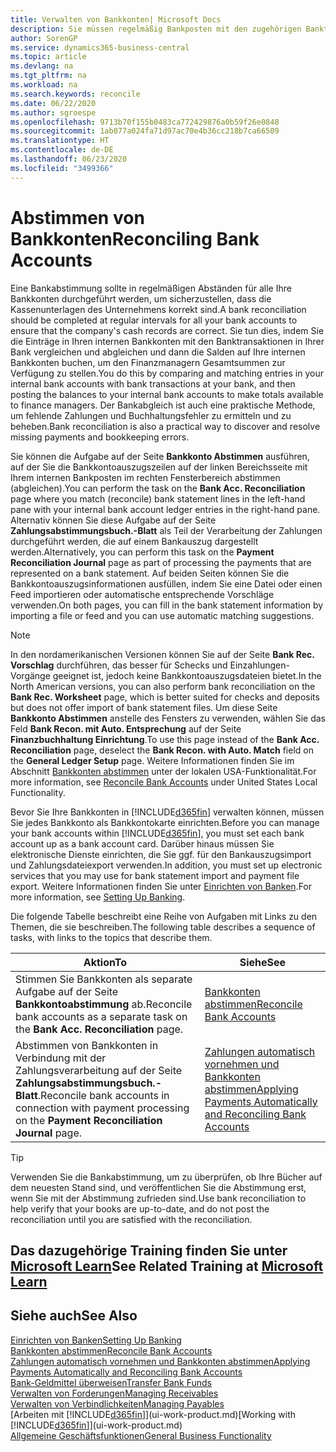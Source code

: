 ```yaml
---
title: Verwalten von Bankkonten| Microsoft Docs
description: Sie müssen regelmäßig Bankposten mit den zugehörigen Banktransaktionen in Ihren Bankkonten abstimmen.
author: SorenGP
ms.service: dynamics365-business-central
ms.topic: article
ms.devlang: na
ms.tgt_pltfrm: na
ms.workload: na
ms.search.keywords: reconcile
ms.date: 06/22/2020
ms.author: sgroespe
ms.openlocfilehash: 9713b70f155b0483ca772429876a0b59f26e0848
ms.sourcegitcommit: 1ab077a024fa71d97ac70e4b36cc218b7ca66509
ms.translationtype: HT
ms.contentlocale: de-DE
ms.lasthandoff: 06/23/2020
ms.locfileid: "3499366"
---
```

# <a name="reconciling-bank-accounts"></a><span data-ttu-id="5b392-103">Abstimmen von Bankkonten</span><span class="sxs-lookup"><span data-stu-id="5b392-103">Reconciling Bank Accounts</span></span>

<span data-ttu-id="5b392-104">Eine Bankabstimmung sollte in regelmäßigen Abständen für alle Ihre Bankkonten durchgeführt werden, um sicherzustellen, dass die Kassenunterlagen des Unternehmens korrekt sind.</span><span class="sxs-lookup"><span data-stu-id="5b392-104">A bank reconciliation should be completed at regular intervals for all your bank accounts to ensure that the company's cash records are correct.</span></span> <span data-ttu-id="5b392-105">Sie tun dies, indem Sie die Einträge in Ihren internen Bankkonten mit den Banktransaktionen in Ihrer Bank vergleichen und abgleichen und dann die Salden auf Ihre internen Bankkonten buchen, um den Finanzmanagern Gesamtsummen zur Verfügung zu stellen.</span><span class="sxs-lookup"><span data-stu-id="5b392-105">You do this by comparing and matching entries in your internal bank accounts with bank transactions at your bank, and then posting the balances to your internal bank accounts to make totals available to finance managers.</span></span> <span data-ttu-id="5b392-106">Der Bankabgleich ist auch eine praktische Methode, um fehlende Zahlungen und Buchhaltungsfehler zu ermitteln und zu beheben.</span><span class="sxs-lookup"><span data-stu-id="5b392-106">Bank reconciliation is also a practical way to discover and resolve missing payments and bookkeeping errors.</span></span>

<span data-ttu-id="5b392-107">Sie können die Aufgabe auf der Seite **Bankkonto Abstimmen** ausführen, auf der Sie die Bankkontoauszugszeilen auf der linken Bereichsseite mit Ihrem internen Bankposten im rechten Fensterbereich abstimmen (abgleichen).</span><span class="sxs-lookup"><span data-stu-id="5b392-107">You can perform the task on the **Bank Acc. Reconciliation** page where you match (reconcile) bank statement lines in the left-hand pane with your internal bank account ledger entries in the right-hand pane.</span></span> <span data-ttu-id="5b392-108">Alternativ können Sie diese Aufgabe auf der Seite **Zahlungsabstimmungsbuch.-Blatt** als Teil der Verarbeitung der Zahlungen durchgeführt werden, die auf einem Bankauszug dargestellt werden.</span><span class="sxs-lookup"><span data-stu-id="5b392-108">Alternatively, you can perform this task on the **Payment Reconciliation Journal** page as part of processing the payments that are represented on a bank statement.</span></span> <span data-ttu-id="5b392-109">Auf beiden Seiten können Sie die Bankkontoauszugsinformationen ausfüllen, indem Sie eine Datei oder einen Feed importieren oder automatische entsprechende Vorschläge verwenden.</span><span class="sxs-lookup"><span data-stu-id="5b392-109">On both pages, you can fill in the bank statement information by importing a file or feed and you can use automatic matching suggestions.</span></span>

> [!NOTE]  
> <span data-ttu-id="5b392-110">In den nordamerikanischen Versionen können Sie auf der Seite **Bank Rec. Vorschlag** durchführen, das besser für Schecks und Einzahlungen-Vorgänge geeignet ist, jedoch keine Bankkontoauszugsdateien bietet.</span><span class="sxs-lookup"><span data-stu-id="5b392-110">In the North American versions, you can also perform bank reconciliation on the **Bank Rec. Worksheet** page, which is better suited for checks and deposits but does not offer import of bank statement files.</span></span> <span data-ttu-id="5b392-111">Um diese Seite **Bankkonto Abstimmen** anstelle des Fensters zu verwenden, wählen Sie das Feld **Bank Recon. mit Auto. Entsprechung** auf der Seite **Finanzbuchhaltung Einrichtung**.</span><span class="sxs-lookup"><span data-stu-id="5b392-111">To use this page instead of the **Bank Acc. Reconciliation** page, deselect the **Bank Recon. with Auto. Match** field on the **General Ledger Setup** page.</span></span> <span data-ttu-id="5b392-112">Weitere Informationen finden Sie im Abschnitt [Bankkonten abstimmen](LocalFunctionality/UnitedStates/how-to-reconcile-bank-accounts.md) unter der lokalen USA-Funktionalität.</span><span class="sxs-lookup"><span data-stu-id="5b392-112">For more information, see [Reconcile Bank Accounts](LocalFunctionality/UnitedStates/how-to-reconcile-bank-accounts.md) under United States Local Functionality.</span></span>

<span data-ttu-id="5b392-113">Bevor Sie Ihre Bankkonten in [!INCLUDE[d365fin](includes/d365fin_md.md)] verwalten können, müssen Sie jedes Bankkonto als Bankkontokarte einrichten.</span><span class="sxs-lookup"><span data-stu-id="5b392-113">Before you can manage your bank accounts within [!INCLUDE[d365fin](includes/d365fin_md.md)], you must set each bank account up as a bank account card.</span></span> <span data-ttu-id="5b392-114">Darüber hinaus müssen Sie elektronische Dienste einrichten, die Sie ggf. für den Bankauszugsimport und Zahlungsdateiexport verwenden.</span><span class="sxs-lookup"><span data-stu-id="5b392-114">In addition, you must set up electronic services that you may use for bank statement import and payment file export.</span></span> <span data-ttu-id="5b392-115">Weitere Informationen finden Sie unter [Einrichten von Banken](bank-setup-banking.md).</span><span class="sxs-lookup"><span data-stu-id="5b392-115">For more information, see [Setting Up Banking](bank-setup-banking.md).</span></span>

<span data-ttu-id="5b392-116">Die folgende Tabelle beschreibt eine Reihe von Aufgaben mit Links zu den Themen, die sie beschreiben.</span><span class="sxs-lookup"><span data-stu-id="5b392-116">The following table describes a sequence of tasks, with links to the topics that describe them.</span></span>

| <span data-ttu-id="5b392-117">Aktion</span><span class="sxs-lookup"><span data-stu-id="5b392-117">To</span></span> | <span data-ttu-id="5b392-118">Siehe</span><span class="sxs-lookup"><span data-stu-id="5b392-118">See</span></span> |
| --- | --- |
| <span data-ttu-id="5b392-119">Stimmen Sie Bankkonten als separate Aufgabe auf der Seite **Bankkontoabstimmung** ab.</span><span class="sxs-lookup"><span data-stu-id="5b392-119">Reconcile bank accounts as a separate task on the **Bank Acc. Reconciliation** page.</span></span> |[<span data-ttu-id="5b392-120">Bankkonten abstimmen</span><span class="sxs-lookup"><span data-stu-id="5b392-120">Reconcile Bank Accounts</span></span>](bank-how-reconcile-bank-accounts-separately.md) |
| <span data-ttu-id="5b392-121">Abstimmen von Bankkonten in Verbindung mit der Zahlungsverarbeitung auf der Seite **Zahlungsabstimmungsbuch.-Blatt**.</span><span class="sxs-lookup"><span data-stu-id="5b392-121">Reconcile bank accounts in connection with payment processing on the **Payment Reconciliation Journal** page.</span></span> |[<span data-ttu-id="5b392-122">Zahlungen automatisch vornehmen und Bankkonten abstimmen</span><span class="sxs-lookup"><span data-stu-id="5b392-122">Applying Payments Automatically and Reconciling Bank Accounts</span></span>](receivables-apply-payments-auto-reconcile-bank-accounts.md) |

> [!TIP]
> <span data-ttu-id="5b392-123">Verwenden Sie die Bankabstimmung, um zu überprüfen, ob Ihre Bücher auf dem neuesten Stand sind, und veröffentlichen Sie die Abstimmung erst, wenn Sie mit der Abstimmung zufrieden sind.</span><span class="sxs-lookup"><span data-stu-id="5b392-123">Use bank reconciliation to help verify that your books are up-to-date, and do not post the reconciliation until you are satisfied with the reconciliation.</span></span>

## <a name="see-related-training-at-microsoft-learn"></a><span data-ttu-id="5b392-124">Das dazugehörige Training finden Sie unter [Microsoft Learn](/learn/paths/reconcile-bank-accounts-dynamics-365-business-central/)</span><span class="sxs-lookup"><span data-stu-id="5b392-124">See Related Training at [Microsoft Learn](/learn/paths/reconcile-bank-accounts-dynamics-365-business-central/)</span></span>

## <a name="see-also"></a><span data-ttu-id="5b392-125">Siehe auch</span><span class="sxs-lookup"><span data-stu-id="5b392-125">See Also</span></span>

[<span data-ttu-id="5b392-126">Einrichten von Banken</span><span class="sxs-lookup"><span data-stu-id="5b392-126">Setting Up Banking</span></span>](bank-setup-banking.md)  
[<span data-ttu-id="5b392-127">Bankkonten abstimmen</span><span class="sxs-lookup"><span data-stu-id="5b392-127">Reconcile Bank Accounts</span></span>](bank-how-reconcile-bank-accounts-separately.md)  
[<span data-ttu-id="5b392-128">Zahlungen automatisch vornehmen und Bankkonten abstimmen</span><span class="sxs-lookup"><span data-stu-id="5b392-128">Applying Payments Automatically and Reconciling Bank Accounts</span></span>](receivables-apply-payments-auto-reconcile-bank-accounts.md)  
[<span data-ttu-id="5b392-129">Bank-Geldmittel überweisen</span><span class="sxs-lookup"><span data-stu-id="5b392-129">Transfer Bank Funds</span></span>](bank-how-transfer-bank-funds.md)  
[<span data-ttu-id="5b392-130">Verwalten von Forderungen</span><span class="sxs-lookup"><span data-stu-id="5b392-130">Managing Receivables</span></span>](receivables-manage-receivables.md)  
[<span data-ttu-id="5b392-131">Verwalten von Verbindlichkeiten</span><span class="sxs-lookup"><span data-stu-id="5b392-131">Managing Payables</span></span>](payables-manage-payables.md)  
<span data-ttu-id="5b392-132">[Arbeiten mit [!INCLUDE[d365fin](includes/d365fin_md.md)]](ui-work-product.md)</span><span class="sxs-lookup"><span data-stu-id="5b392-132">[Working with [!INCLUDE[d365fin](includes/d365fin_md.md)]](ui-work-product.md)</span></span>  
[<span data-ttu-id="5b392-133">Allgemeine Geschäftsfunktionen</span><span class="sxs-lookup"><span data-stu-id="5b392-133">General Business Functionality</span></span>](ui-across-business-areas.md)
